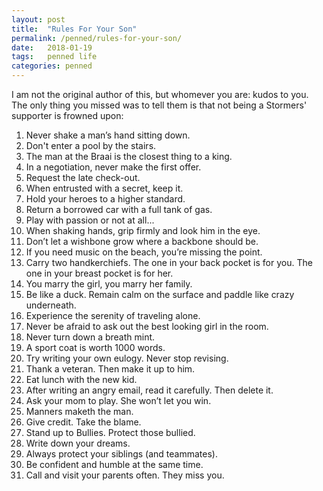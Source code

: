 ```yaml
---
layout: post
title:  "Rules For Your Son"
permalink: /penned/rules-for-your-son/
date:   2018-01-19
tags:   penned life
categories: penned
---
```

I am not the original author of this, but whomever you are: kudos to you. The only thing you missed was to tell them
is that not being a Stormers' supporter is frowned upon:

1. Never shake a man’s hand sitting down.
2. Don't enter a pool by the stairs.
3. The man at the Braai is the closest thing to a king.
4. In a negotiation, never make the first offer.
5. Request the late check-out.
6. When entrusted with a secret, keep it.
7. Hold your heroes to a higher standard.
8. Return a borrowed car with a full tank of gas.
9. Play with passion or not at all...
10. When shaking hands, grip firmly and look him in the eye.
11. Don’t let a wishbone grow where a backbone should be.
12. If you need music on the beach, you’re missing the point.
13. Carry two handkerchiefs. The one in your back pocket is for you. The one in your breast pocket is for her.
14. You marry the girl, you marry her family.
15. Be like a duck. Remain calm on the surface and paddle like crazy underneath.
16. Experience the serenity of traveling alone.
17. Never be afraid to ask out the best looking girl in the room.
18. Never turn down a breath mint.
19. A sport coat is worth 1000 words.
20. Try writing your own eulogy. Never stop revising.
21. Thank a veteran. Then make it up to him.
22. Eat lunch with the new kid.
23. After writing an angry email, read it carefully. Then delete it.
24. Ask your mom to play. She won’t let you win.
25. Manners maketh the man.
26. Give credit. Take the blame.
27. Stand up to Bullies. Protect those bullied.
28. Write down your dreams.
29. Always protect your siblings (and teammates).
30. Be confident and humble at the same time.
31. Call and visit your parents often. They miss you.
